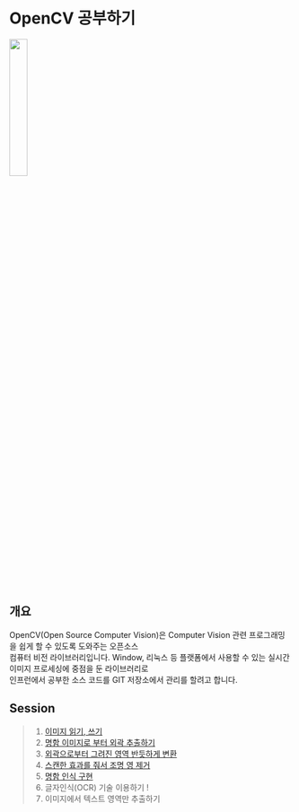 # OpenCV 공부하기

<a href="https://opencv.org/"><img src="https://upload.wikimedia.org/wikipedia/commons/5/53/OpenCV_Logo_with_text.png" width="25%"/></a>

## 개요

OpenCV(Open Source Computer Vision)은 Computer Vision 관련 프로그래밍을 쉽게 할 수 있도록 도와주는 오픈소스 </br>
컴퓨터 비전 라이브러리입니다. Window, 리눅스 등 플랫폼에서 사용할 수 있는 실시간 이미지 프로세싱에 중점을 둔 라이브러리로</br>
인프런에서 공부한 소스 코드를 GIT 저장소에서 관리를 할려고 합니다. <br>



## Session
> 1. [이미지 읽기, 쓰기](https://github.com/GoodLuckDay/OpenCV-Study/blob/master/%EC%9D%B4%EB%AF%B8%EC%A7%80%20%EC%9D%BD%EA%B3%A0%20%EC%93%B0%EA%B8%B0/ImageReading1.py)
> 2. [명함 이미지로 부터 외곽 추출하기](https://github.com/GoodLuckDay/OpenCV-Study/tree/master/%EB%AA%85%ED%95%A8%EC%9D%B4%EB%AF%B8%EC%A7%80%20%EC%99%B8%EA%B3%BD%20%EC%B6%94%EC%B6%9C)
> 3. [외곽으로부터 그려진 영역 반듯하게 변환](https://github.com/GoodLuckDay/OpenCV-Study/tree/master/%ED%88%AC%EC%98%81%EB%B3%80%ED%99%98%20%EA%B5%AC%ED%98%84)
> 4. [스캔한 효과를 줘서 조명 영 제거](https://github.com/GoodLuckDay/OpenCV-Study/tree/master/%EC%A1%B0%EB%AA%85%EC%98%81%ED%96%A5%20%EC%A0%9C%EA%B1%B0)
> 5. [명함 인식 구현](https://github.com/GoodLuckDay/OpenCV-Study/tree/master/%EB%AA%85%ED%95%A8%EC%9D%B8%EC%8B%9D%20%EA%B5%AC%ED%98%84%ED%95%98%EA%B8%B0)
> 6. 글자인식(OCR) 기술 이용하기 !
> 7. 이미지에서 텍스트 영역만 추출하기 

